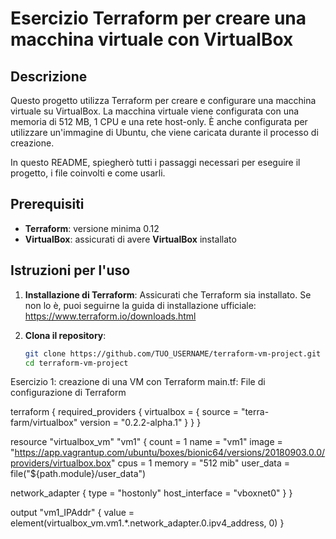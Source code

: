 # Esercizio Terraform per creare una macchina virtuale con VirtualBox

## Descrizione

Questo progetto utilizza Terraform per creare e configurare una macchina virtuale su VirtualBox. La macchina virtuale viene configurata con una memoria di 512 MB, 1 CPU e una rete host-only. È anche configurata per utilizzare un'immagine di Ubuntu, che viene caricata durante il processo di creazione.

In questo README, spiegherò tutti i passaggi necessari per eseguire il progetto, i file coinvolti e come usarli.

## Prerequisiti

- **Terraform**: versione minima 0.12
- **VirtualBox**: assicurati di avere **VirtualBox** installato

## Istruzioni per l'uso

1. **Installazione di Terraform**:
   Assicurati che Terraform sia installato. Se non lo è, puoi seguirne la guida di installazione ufficiale: https://www.terraform.io/downloads.html

2. **Clona il repository**:
   ```bash
   git clone https://github.com/TUO_USERNAME/terraform-vm-project.git
   cd terraform-vm-project

Esercizio 1: creazione di una VM con Terraform
main.tf: File di configurazione di Terraform

terraform {
  required_providers {
    virtualbox = {
      source = "terra-farm/virtualbox"
      version = "0.2.2-alpha.1"
    }
  }
}

resource "virtualbox_vm" "vm1" {
  count     = 1
  name      = "vm1"
  image     = "https://app.vagrantup.com/ubuntu/boxes/bionic64/versions/20180903.0.0/providers/virtualbox.box"
  cpus      = 1
  memory    = "512 mib"
  user_data = file("${path.module}/user_data")

  network_adapter {
    type           = "hostonly"
    host_interface = "vboxnet0"
  }
}

output "vm1_IPAddr" {
  value = element(virtualbox_vm.vm1.*.network_adapter.0.ipv4_address, 0)
}


